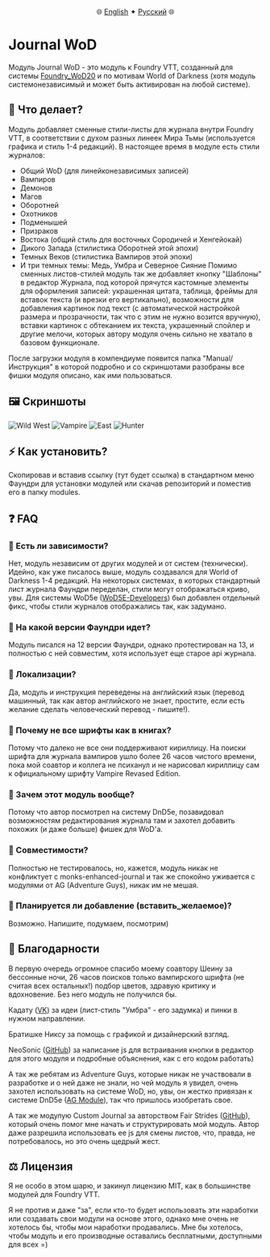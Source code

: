 <div align="center">
  
🌐 [English](README.md) ✦ [Русский](README-RU.md) 🌐

</div>

# Journal WoD

Модуль Journal WoD - это модуль к Foundry VTT, созданный для системы [Foundry_WoD20](https://github.com/JohanFalt/Foundry_WoD20) и по мотивам World of Darkness (хотя модуль системонезависимый и может быть активирован на любой системе).

## 🎨 Что делает?

Модуль добавляет сменные стили-листы для журнала внутри Foundry VTT, в соответствии с духом разных линеек Мира Тьмы (используется графика и стиль 1-4 редакций). В настоящее время в модуле есть стили журналов:

* Общий WoD (для линейконезависимых записей)
* Вампиров
* Демонов
* Магов
* Оборотней
* Охотников
* Подменышей
* Призраков
* Востока (общий стиль для восточных Сородичей и Хенгейокай)
* Дикого Запада (стилистика Оборотней этой эпохи)
* Темных Веков (стилистика Вампиров этой эпохи)
* И три темных темы: Медь, Умбра и Северное Сияние
Помимо сменных листов-стилей модуль так же добавляет кнопку "Шаблоны" в редактор Журнала, под которой прячутся кастомные элементы для оформления записей: украшенная цитата, таблица, фреймы для вставок текста (и врезки его вертикально), возможности для добавления картинок под текст (с автоматической настройкой размера и прозрачности, так что с этим не нужно возится вручную), вставки картинок с обтеканием их текста, украшенный спойлер и другие мелочи, которых автору модуля очень сильно не хватало в базовом функционале.

После загрузки модуля в компендиуме появится папка "Manual/Инструкция" в которой подробно и со скриншотами разобраны все фишки модуля описано, как ими пользоваться.

## 🖼️ Скриншоты
![Wild West](https://i.ibb.co/HTvVMVqZ/Wild-West-2.jpg) ![Vampire](https://i.ibb.co/39fLwQwm/Vampire-1.jpg)
![East](https://i.ibb.co/HpM23mvG/East-1.jpg) ![Hunter](https://i.ibb.co/kVJyqjFy/Hunter-1.jpg)

## ⚡ Как установить?

Скопировав и вставив ссылку (тут будет ссылка) в стандартном меню Фаундри для установки модулей или скачав репозиторий и поместив его в папку modules.

## ❓ FAQ

### 🔹 Есть ли зависимости?
Нет, модуль независим от других модулей и от систем (технически). Идейно, как уже писалось выше, модуль создавался для World of Darkness 1-4 редакций. На некоторых системах, в которых стандартный лист журнала Фаундри переделан, стили могут отображаться криво, увы. Для системы WoD5e ([WoD5E-Developers](https://github.com/WoD5E-Developers)) был добавлен отдельный фикс, чтобы стили журналов отображались так, как задумано.

### 🔹 На какой версии Фаундри идет?
Модуль писался на 12 версии Фаундри, однако протестирован на 13, и полностью с ней совместим, хотя использует еще старое api журнала.

### 🔹 Локализации?
Да, модуль и инструкция переведены на английский язык (перевод машинный, так как автор английского не знает, простите, если есть желание сделать человеческий перевод - пишите!).

### 🔹 Почему не все шрифты как в книгах?
Потому что далеко не все они поддерживают кириллицу. На поиски шрифта для журнала вампиров ушло более 26 часов чистого времени, пока мой соавтор и коллега не психанул и не нарисовал кириллицу сам к официальному шрифту Vampire Revased Edition.

### 🔹 Зачем этот модуль вообще?
Потому что автор посмотрел на систему DnD5e, позавидовал возможностям редактирования журнала там и захотел добавить похожих (и даже больше) фишек для WoD'а.

### 🔹 Совместимости?
Полностью не тестировалось, но, кажется, модуль никак не конфликтует с monks-enhanced-journal и так же спокойно уживается с модулями от AG (Adventure Guys), никак им не мешая.

### 🔹 Планируется ли добавление (вставить_желаемое)?
Возможно. Напишите, подумаем, посмотрим)

## 💜 Благодарности

В первую очередь огромное спасибо моему соавтору Шеину за бессонные ночи, 26 часов поисков только вампирского шрифта (не считая всех остальных!) подбор цветов, здравую критику и вдохновение. Без него модуль не получился бы.

Кадату ([VK](https://vk.com/club199316981)) за идеи (лист-стиль "Умбра" - его задумка) и пинки в нужном направлении.

Братишке Никсу за помощь с графикой и дизайнерский взгляд.

NeoSonic ([GitHub](https://github.com/porshkevich)) за написание js для встраивания кнопки в редактор для этого модуля и подробные объяснения, как с его кодом работать)

А так же ребятам из Adventure Guys, которые никак не участвовали в разработке и о ней даже не знали, но чей модуль я увидел, очень захотел использовать на системе WoD, но, увы, он жестко привязан к системе DnD5e ([AG Module](https://gitlab.com/adventure-guys/ag-module)), так что пришлось изобретать свое.

А так же модулую Custom Journal за авторством Fair Strides ([GitHub](https://github.com/Fair-Strides/FVTT-Custom-Journal-Theming/tree/v10-journals)), который очень помог мне начать и структурировать мой модуль. Автор даже разрешила использовать ее js для смены листов, что, правда, не потребовалось, но это очень щедрый жест.

## ⚖️ Лицензия

Я не особо в этом шарю, и закинул лицензию MIT, как в большинстве модулей для Foundry VTT.

Я не против и даже "за", если кто-то будет использовать эти наработки или создавать свои модули на основе этого, однако мне очень не хотелось бы, чтобы мои наработки продавались. Мне бы хотелось, чтобы модуль и его производные оставались бесплатными, доступными для всех =)
